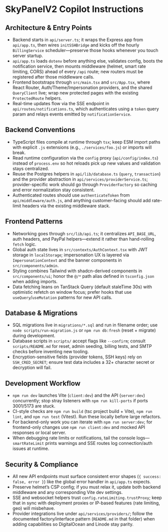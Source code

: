 # SkyPanelV2 Copilot Instructions
## Architecture & Entry Points
- Backend starts in `api/server.ts`; it wraps the Express app from `api/app.ts`, then wires `initSSHBridge` and kicks off the hourly `BillingService` scheduler—preserve those hooks whenever you touch server startup.
- `api/app.ts` loads `dotenv` before anything else, validates config, boots the notification service, then mounts middleware (helmet, smart rate limiting, CORS) ahead of every `/api` route; new routers must be registered after those middleware calls.
- Frontend bootstraps through `src/main.tsx` and `src/App.tsx`, where React Router, Auth/Theme/Impersonation providers, and the shared `QueryClient` live; wrap new protected pages with the existing `ProtectedRoute` helpers.
- Real-time updates flow via the SSE endpoint in `api/routes/notifications.ts`, which authenticates using a `token` query param and relays events emitted by `notificationService`.
## Backend Conventions
- TypeScript files compile at runtime through `tsx`; keep ESM import paths with explicit `.js` extensions (e.g., `./services/foo.js`) or imports will break.
- Read runtime configuration via the `config` proxy (`api/config/index.ts`) instead of `process.env` so hot reloads pick up new values and validation stays centralized.
- Reuse the Postgres helpers in `api/lib/database.ts` (`query`, `transaction`) and the provider abstraction in `api/services/providerService.ts`; provider-specific work should go through `ProviderFactory` so caching and error normalization stay consistent.
- Authenticated routes should use `authenticateToken` from `api/middleware/auth.js`, and anything customer-facing should add rate-limit headers via the existing middleware stack.
## Frontend Patterns
- Networking goes through `src/lib/api.ts`; it centralizes `API_BASE_URL`, auth headers, and PayPal helpers—extend it rather than hand-rolling `fetch` logic.
- Global auth state lives in `src/contexts/AuthContext.tsx` with JWT storage in `localStorage`; impersonation UX is layered via `ImpersonationContext` and the banner components in `src/components/admin`.
- Styling combines Tailwind with shadcn-derived components in `src/components/ui`; honor the `@/*` path alias defined in `tsconfig.json` when adding imports.
- Data fetching leans on TanStack Query (default staleTime 30s) with optimistic refetch on window focus; prefer hooks that use `useQuery`/`useMutation` patterns for new API calls.
## Database & Migrations
- SQL migrations live in `migrations/*.sql` and run in filename order; use `node scripts/run-migration.js` or `npm run db:fresh` (reset + migrate) during development.
- Database scripts in `scripts/` accept flags like `--confirm`; consult `scripts/README.md` for reset, admin seeding, billing tests, and SMTP checks before inventing new tooling.
- Encryption-sensitive fields (provider tokens, SSH keys) rely on `SSH_CRED_SECRET`; ensure test data includes a 32+ character secret or decryption will fail.
## Development Workflow
- `npm run dev` launches Vite (`client:dev`) and the API (`server:dev`) concurrently; stop stray listeners with `npm run kill-ports` if ports 3001/5173 are stuck.
- CI-style checks are `npm run build` (tsc project build + Vite), `npm run lint`, and `npm run test` (Vitest). Run these locally before large refactors.
- For backend-only work you can iterate with `npm run server:dev`; for frontend-only changes use `npm run client:dev` and mocked API responses or local server.
- When debugging rate limits or notifications, tail the console logs—`smartRateLimit` prints warnings and SSE routes log connection/auth issues at runtime.
## Security & Compliance
- All new API endpoints must surface consistent error shapes (`{ success: false, error }`) like the global error handler in `api/app.ts` expects.
- Preserve helmet’s CSP config; if you must relax it, update both backend middleware and any corresponding Vite dev settings.
- SSE and websocket helpers trust `config.rateLimiting.trustProxy`; keep that in sync with deployment proxies or IP-based features (rate limiting, geo) will misbehave.
- Provider integrations live under `api/services/providers/`; follow the documented factory/interface pattern (`README.md` in that folder) when adding capabilities so DigitalOcean and Linode stay parity.
